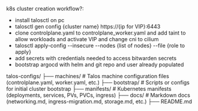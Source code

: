 k8s cluster creation workflow?:
* install talosctl on pc
* talosctl gen config {cluster name} https://{ip for VIP}:6443
* clone controlplane.yaml to controlplane_worker.yaml and add taint to allow workloads and activate VIP and change cni to cilium
* talosctl apply-config --insecure --nodes {list of nodes} --file {role to apply}
* add secrets with credentials needed to access bitwarden secrets
* bootstrap argocd with helm and git repo and user already populated

talos-configs/
├── machines/          # Talos machine configuration files (controlplane.yaml, worker.yaml, etc.)
├── bootstrap/         # Scripts or configs for initial cluster bootstrap
├── manifests/         # Kubernetes manifests (deployments, services, PVs, PVCs, ingress)
├── docs/              # Markdown docs (networking.md, ingress-migration.md, storage.md, etc.)
├── README.md
